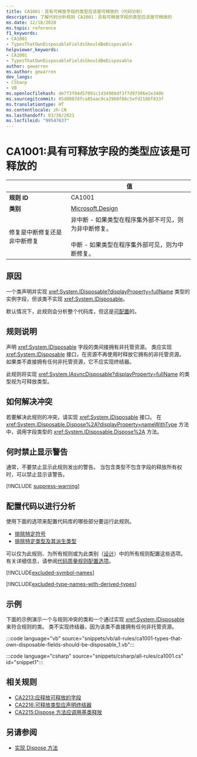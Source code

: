 ```yaml
---
title: CA1001：具有可释放字段的类型应该是可释放的（代码分析）
description: 了解代码分析规则 CA1001：具有可释放字段的类型应该是可释放的
ms.date: 12/18/2020
ms.topic: reference
f1_keywords:
- CA1001
- TypesThatOwnDisposableFieldsShouldBeDisposable
helpviewer_keywords:
- CA1001
- TypesThatOwnDisposableFieldsShouldBeDisposable
author: gewarren
ms.author: gewarren
dev_langs:
- CSharp
- VB
ms.openlocfilehash: de7f3f04d57091c1d34900df3f7d97306e2e340b
ms.sourcegitcommit: 05d0087dfca85aac9ca2960f86c5efd218bf833f
ms.translationtype: HT
ms.contentlocale: zh-CN
ms.lasthandoff: 03/30/2021
ms.locfileid: "99547637"
---
```

# <a name="ca1001-types-that-own-disposable-fields-should-be-disposable"></a>CA1001:具有可释放字段的类型应该是可释放的

| | 值 |
|-|-|
| **规则 ID** |CA1001|
| **类别** |[Microsoft.Design](design-warnings.md)|
| 修复是中断修复还是非中断修复 |非中断 - 如果类型在程序集外部不可见，则为非中断修复。<br/><br/>中断 - 如果类型在程序集外部可见，则为中断修复。|

## <a name="cause"></a>原因

一个类声明并实现 <xref:System.IDisposable?displayProperty=fullName> 类型的实例字段，但该类不实现 <xref:System.IDisposable>。

默认情况下，此规则会分析整个代码库，但这是[可配置](#configure-code-to-analyze)的。

## <a name="rule-description"></a>规则说明

声明 <xref:System.IDisposable> 字段的类间接拥有非托管资源。 类应实现 <xref:System.IDisposable> 接口，在资源不再使用时释放它拥有的非托管资源。 如果类不直接拥有任何非托管资源，它不应实现终结器。

此规则将实现 <xref:System.IAsyncDisposable?displayProperty=fullName> 的类型视为可释放类型。

## <a name="how-to-fix-violations"></a>如何解决冲突

若要解决此规则的冲突，请实现 <xref:System.IDisposable> 接口。 在 <xref:System.IDisposable.Dispose%2A?displayProperty=nameWithType> 方法中，调用字段类型的 <xref:System.IDisposable.Dispose%2A> 方法。

## <a name="when-to-suppress-warnings"></a>何时禁止显示警告

通常，不要禁止显示此规则发出的警告。 当包含类型不包含字段的释放所有权时，可以禁止显示该警告。

[!INCLUDE [suppress-warning](../../../../includes/code-analysis/suppress-warning.md)]

## <a name="configure-code-to-analyze"></a>配置代码以进行分析

使用下面的选项来配置代码库的哪些部分要运行此规则。

- [排除特定符号](#exclude-specific-symbols)
- [排除特定类型及其派生类型](#exclude-specific-types-and-their-derived-types)

可以仅为此规则、为所有规则或为此类别（[设计](design-warnings.md)）中的所有规则配置这些选项。 有关详细信息，请参阅[代码质量规则配置选项](../code-quality-rule-options.md)。

[!INCLUDE[excluded-symbol-names](~/includes/code-analysis/excluded-symbol-names.md)]

[!INCLUDE[excluded-type-names-with-derived-types](~/includes/code-analysis/excluded-type-names-with-derived-types.md)]

## <a name="example"></a>示例

下面的示例演示一个与规则冲突的类和一个通过实现 <xref:System.IDisposable> 来符合规则的类。 类不实现终结器，因为该类不直接拥有任何非托管资源。

:::code language="vb" source="snippets/vb/all-rules/ca1001-types-that-own-disposable-fields-should-be-disposable_1.vb":::

:::code language="csharp" source="snippets/csharp/all-rules/ca1001.cs" id="snippet1":::

## <a name="related-rules"></a>相关规则

- [CA2213:应释放可释放的字段](ca2213.md)
- [CA2216:可释放类型应声明终结器](ca2216.md)
- [CA2215:Dispose 方法应调用基类释放](ca2215.md)

## <a name="see-also"></a>另请参阅

- [实现 Dispose 方法](../../../standard/garbage-collection/implementing-dispose.md)
